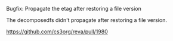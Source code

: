 Bugfix: Propagate the etag after restoring a file version 

The decomposedfs didn't propagate after restoring a file version.

https://github.com/cs3org/reva/pull/1980
